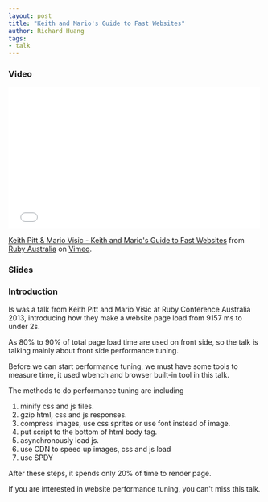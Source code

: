 ```yaml
---
layout: post
title: "Keith and Mario's Guide to Fast Websites"
author: Richard Huang
tags:
- talk
---
```


### Video

<iframe src="//player.vimeo.com/video/61342267" width="500" height="281"
frameborder="0" webkitallowfullscreen mozallowfullscreen
allowfullscreen></iframe> <p><a href="http://vimeo.com/61342267">Keith
Pitt & Mario Visic - Keith and Mario's Guide to Fast Websites</a> from
<a href="http://vimeo.com/rubyau">Ruby Australia</a> on <a
href="https://vimeo.com">Vimeo</a>.</p>

### Slides

<script async class="speakerdeck-embed"
data-id="ac0c8af05fc10130a2f822000a1c835e" data-ratio="1.33333333333333"
src="//speakerdeck.com/assets/embed.js"></script>

### Introduction

Is was a talk from Keith Pitt and Mario Visic at Ruby Conference
Australia 2013, introducing how they make a website page load from 9157
ms to under 2s.

As 80% to 90% of total page load time are used on front side, so the
talk is talking mainly about front side performance tuning.

Before we can start performance tuning, we must have some tools to
measure time, it used wbench and browser built-in tool in this talk.

The methods to do performance tuning are including

1. minify css and js files.
2. gzip html, css and js responses.
3. compress images, use css sprites or use font instead of image.
4. put script to the bottom of html body tag.
5. asynchronously load js.
6. use CDN to speed up images, css and js load
7. use SPDY

After these steps, it spends only 20% of time to render page.

If you are interested in website performance tuning, you can't miss this
talk.
